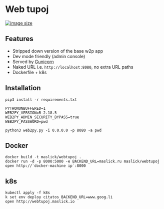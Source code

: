 # Web tupoj

[![image size](https://img.shields.io/badge/image%20size-340MB-blue.svg)](https://hub.docker.com/r/maslick/webtupoj)

## Features
* Stripped down version of the base w2p app
* Dev mode friendly (admin console)
* Served by [Gunicorn](https://gunicorn.org/)
* Naked URL i.e. ``http://localhost:8080``, no extra URL paths
* Dockerfile + k8s

## Installation
```
pip3 install -r requirements.txt

PYTHONUNBUFFERED=1
WEB2PY_VERSION=R-2.18.5
WEB2PY_ADMIN_SECURITY_BYPASS=true
WEB2PY_PASSWORD=pwd

python3 web2py.py -i 0.0.0.0 -p 8080 -a pwd
```

## Docker
```
docker build -t maslick/webtupoj .
docker run -d -p 8000:5000 -e BACKEND_URL=maslick.ru maslick/webtupoj
open http://`docker-machine ip`:8000
```

## k8s
```
kubectl apply -f k8s
k set env deploy citatos BACKEND_URL=www.goog.li
open http://webtupoj.maslick.io
```
